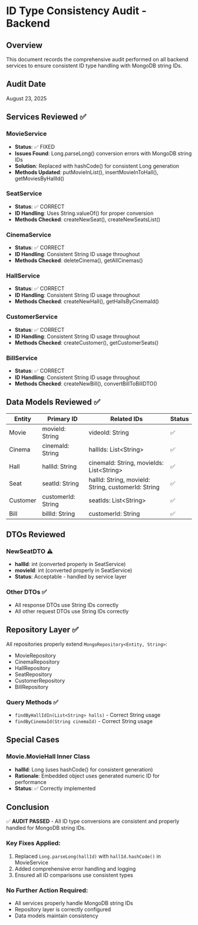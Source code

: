 # ID Type Consistency Audit - Backend

## Overview
This document records the comprehensive audit performed on all backend services to ensure consistent ID type handling with MongoDB string IDs.

## Audit Date
August 23, 2025

## Services Reviewed ✅

### MovieService
- **Status**: ✅ FIXED
- **Issues Found**: Long.parseLong() conversion errors with MongoDB string IDs
- **Solution**: Replaced with hashCode() for consistent Long generation
- **Methods Updated**: putMovieInList(), insertMovieInToHall(), getMoviesByHallId()

### SeatService  
- **Status**: ✅ CORRECT
- **ID Handling**: Uses String.valueOf() for proper conversion
- **Methods Checked**: createNewSeat(), createNewSeatsList()

### CinemaService
- **Status**: ✅ CORRECT  
- **ID Handling**: Consistent String ID usage throughout
- **Methods Checked**: deleteCinema(), getAllCinemas()

### HallService
- **Status**: ✅ CORRECT
- **ID Handling**: Consistent String ID usage throughout
- **Methods Checked**: createNewHall(), getHallsByCinemaId()

### CustomerService
- **Status**: ✅ CORRECT
- **ID Handling**: Consistent String ID usage throughout
- **Methods Checked**: createCustomer(), getCustomerSeats()

### BillService
- **Status**: ✅ CORRECT
- **ID Handling**: Consistent String ID usage throughout
- **Methods Checked**: createNewBill(), convertBillToBillDTO()

## Data Models Reviewed ✅

| Entity | Primary ID | Related IDs | Status |
|--------|------------|-------------|--------|
| Movie | movieId: String | videoId: String | ✅ |
| Cinema | cinemaId: String | hallIds: List\<String\> | ✅ |
| Hall | hallId: String | cinemaId: String, movieIds: List\<String\> | ✅ |
| Seat | seatId: String | hallId: String, movieId: String, customerId: String | ✅ |
| Customer | customerId: String | seatIds: List\<String\> | ✅ |
| Bill | billId: String | customerId: String | ✅ |

## DTOs Reviewed

### NewSeatDTO ⚠️
- **hallId**: int (converted properly in SeatService)
- **movieId**: int (converted properly in SeatService)
- **Status**: Acceptable - handled by service layer

### Other DTOs ✅
- All response DTOs use String IDs correctly
- All other request DTOs use String IDs correctly

## Repository Layer ✅

All repositories properly extend `MongoRepository<Entity, String>`:
- MovieRepository
- CinemaRepository  
- HallRepository
- SeatRepository
- CustomerRepository
- BillRepository

### Query Methods ✅
- `findByHallIdIn(List<String> halls)` - Correct String usage
- `findByCinemaId(String cinemaId)` - Correct String usage

## Special Cases

### Movie.MovieHall Inner Class
- **hallId**: Long (uses hashCode() for consistent generation)
- **Rationale**: Embedded object uses generated numeric ID for performance
- **Status**: ✅ Correctly implemented

## Conclusion

✅ **AUDIT PASSED** - All ID type conversions are consistent and properly handled for MongoDB string IDs.

### Key Fixes Applied:
1. Replaced `Long.parseLong(hallId)` with `hallId.hashCode()` in MovieService
2. Added comprehensive error handling and logging
3. Ensured all ID comparisons use consistent types

### No Further Action Required:
- All services properly handle MongoDB string IDs
- Repository layer is correctly configured
- Data models maintain consistency

